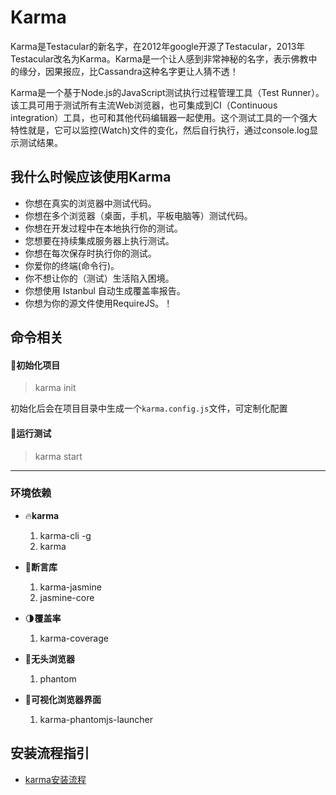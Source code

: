 # Karma
Karma是Testacular的新名字，在2012年google开源了Testacular，2013年Testacular改名为Karma。Karma是一个让人感到非常神秘的名字，表示佛教中的缘分，因果报应，比Cassandra这种名字更让人猜不透！


Karma是一个基于Node.js的JavaScript测试执行过程管理工具（Test Runner）。该工具可用于测试所有主流Web浏览器，也可集成到CI（Continuous integration）工具，也可和其他代码编辑器一起使用。这个测试工具的一个强大特性就是，它可以监控(Watch)文件的变化，然后自行执行，通过console.log显示测试结果。


## 我什么时候应该使用Karma
* 你想在真实的浏览器中测试代码。
* 你想在多个浏览器（桌面，手机，平板电脑等）测试代码。
* 你想在开发过程中在本地执行你的测试。
* 您想要在持续集成服务器上执行测试。
* 你想在每次保存时执行你的测试。
* 你爱你的终端(命令行)。
* 你不想让你的（测试）生活陷入困境。
* 你想使用 Istanbul 自动生成覆盖率报告。
* 你想为你的源文件使用RequireJS。！


## 命令相关

#### 🏤初始化项目
> karma init

初始化后会在项目目录中生成一个`karma.config.js`文件，可定制化配置

#### 💉运行测试
> karma start



***
### 环境依赖
* 🔥**karma**
  1. karma-cli -g
  2. karma
* 📃**断言库**
  1. karma-jasmine
  2. jasmine-core

* 🌗**覆盖率**
  1. karma-coverage

* 👻**无头浏览器**
  1. phantom
   

* 👀**可视化浏览器界面**
  1. karma-phantomjs-launcher

## 安装流程指引
* [karma安装流程](../code/karma-demo/安装流程.md)
